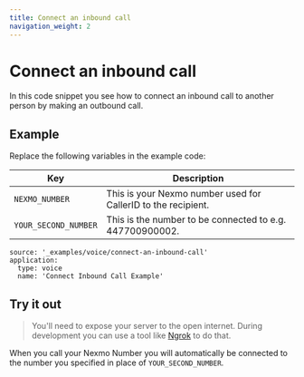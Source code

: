 ```yaml
---
title: Connect an inbound call
navigation_weight: 2
---
```


# Connect an inbound call

In this code snippet you see how to connect an inbound call to another person by making an outbound call.

## Example

Replace the following variables in the example code:

Key |	Description
-- | --
`NEXMO_NUMBER` |  This is your Nexmo number used for CallerID to the recipient.
`YOUR_SECOND_NUMBER` |  This is the number to be connected to e.g. 447700900002.

```code_snippets
source: '_examples/voice/connect-an-inbound-call'
application:
  type: voice
  name: 'Connect Inbound Call Example'
```

## Try it out

> You'll need to expose your server to the open internet. During development you can use a tool like [Ngrok](https://www.nexmo.com/blog/2017/07/04/local-development-nexmo-ngrok-tunnel-dr/) to do that.

When you call your Nexmo Number you will automatically be connected to the
number you specified in place of `YOUR_SECOND_NUMBER`.
